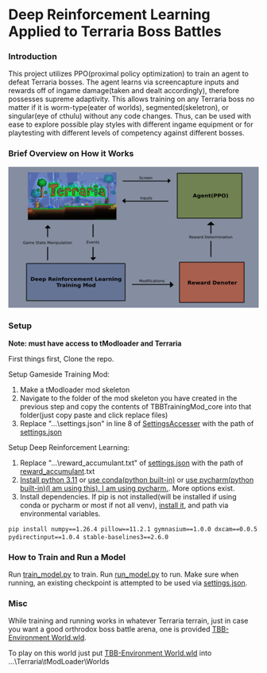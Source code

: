 # Deep Reinforcement Learning Applied to Terraria Boss Battles
### Introduction
This project utilizes PPO(proximal policy optimization) to train an agent to defeat Terraria bosses. The agent learns via screencapture inputs and rewards off of ingame damage(taken and dealt accordingly), therefore possesses supreme adaptivity. This allows training on any Terraria boss no matter if it is worm-type(eater of worlds), segmented(skeletron), or singular(eye of cthulu) without any code changes. Thus, can be used with ease to explore possible play styles with different ingame equipment or for playtesting with different levels of competency against different bosses.

### Brief Overview on How it Works
![How it works diagram](https://github.com/jimmyjjz/TBB-DRL/blob/main/TBBDRL_diagram.png)

### Setup
**Note: must have access to tModloader and Terraria**

First things first, Clone the repo.

Setup Gameside Training Mod:
1. Make a tModloader mod skeleton
2. Navigate to the folder of the mod skeleton you have created in the previous step and copy the contents of TBBTrainingMod_core into that folder(just copy paste and click replace files)
3. Replace "...\\settings.json" in line 8 of [SettingsAccesser](https://github.com/jimmyjjz/TBB-DRL/blob/main/TBBTrainingMod_core/SettingsAccesser.cs) with the path of [settings.json](https://github.com/jimmyjjz/TBB-DRL/blob/main/DRL_component/settings.json)

Setup Deep Reinforcement Learning:
1. Replace "...\\reward_accumulant.txt" of [settings.json](https://github.com/jimmyjjz/TBB-DRL/blob/main/DRL_component/settings.json) with the path of [reward_accumulant](https://github.com/jimmyjjz/TBB-DRL/blob/main/DRL_component/reward_accumulant.txt).txt
2. [Install python 3.11](https://www.python.org/downloads/release/python-3110/) or [use conda(python built-in)](https://docs.conda.io/projects/conda/en/stable/user-guide/getting-started.html) or [use pycharm(python built-in)(I am using this). I am using pycharm.](https://www.jetbrains.com/pycharm/download/?section=windows). More options exist.
3. Install dependencies. If pip is not installed(will be installed if using conda or pycharm or most if not all venv), [install it](https://pip.pypa.io/en/stable/installation/), and path via environmental variables.
```
pip install numpy==1.26.4 pillow==11.2.1 gymnasium==1.0.0 dxcam==0.0.5 pydirectinput==1.0.4 stable-baselines3==2.6.0
```

### How to Train and Run a Model
Run [train_model.py](https://github.com/jimmyjjz/TBB-DRL/blob/main/DRL_component/run_model.py) to train. Run [run_model.py](https://github.com/jimmyjjz/TBB-DRL/blob/main/DRL_component/run_model.py) to run. Make sure when running, an existing checkpoint is attempted to be used via [settings.json](https://github.com/jimmyjjz/TBB-DRL/blob/main/DRL_component/settings.json).

### Misc
While training and running works in whatever Terraria terrain, just in case you want a good orthrodox boss battle arena, one is provided [TBB-Environment World.wld](https://github.com/jimmyjjz/TBB-DRL/blob/main/TBB-Environment%20World.wld).

To play on this world just put [TBB-Environment World.wld](https://github.com/jimmyjjz/TBB-DRL/blob/main/TBB-Environment%20World.wld) into ...\\Terraria\\tModLoader\\Worlds